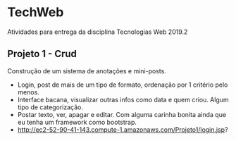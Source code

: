 # TechWeb
Atividades para entrega da disciplina Tecnologias Web 2019.2
## Projeto 1 - Crud
Construção de um sistema de anotações e mini-posts.
* Login, post de mais de um tipo de formato, ordenação por 1 critério
pelo menos.
* Interface bacana, visualizar outras infos como data e quem criou.
Algum tipo de categorização. 
* Postar texto, ver, apagar e editar. Com alguma carinha bonita ainda
que eu tenha um framework como bootstrap.
* http://ec2-52-90-41-143.compute-1.amazonaws.com/Projeto1/login.jsp?
